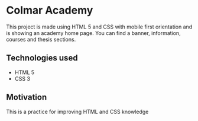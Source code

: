 # Colmar Academy

This project is made using HTML 5 and CSS with mobile first orientation and is showing an academy home page. You can find a banner, information, courses and thesis sections.

## Technologies used

- HTML 5
- CSS 3

## Motivation

This is a practice for improving HTML and CSS knowledge  
